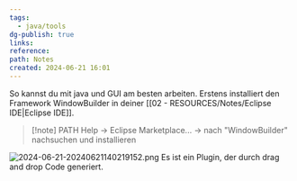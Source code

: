 ```yaml
---
tags:
  - java/tools
dg-publish: true
links: 
reference: 
path: Notes
created: 2024-06-21 16:01
---
```


So kannst du mit java und GUI am besten arbeiten.
Erstens installiert den Framework WindowBuilder in deiner [[02 - RESOURCES/Notes/Eclipse IDE\|Eclipse IDE]].
> [!note] PATH
> Help -> Eclipse Marketplace... -> nach "WindowBuilder" nachsuchen und installieren

![2024-06-21-20240621140219152.png](/img/user/02%20-%20RESOURCES/Files/2024-06-21-20240621140219152.png)
Es ist ein Plugin, der durch drag and drop Code generiert.
